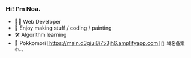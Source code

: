 <!--
**Noa-p/Noa-p** is a ✨ _special_ ✨ repository because its `README.md` (this file) appears on your GitHub profile.

Here are some ideas to get you started:

- 🔭 I’m currently working on ...
- 🌱 I’m currently learning ...
- 👯 I’m looking to collaborate on ...
- 🤔 I’m looking for help with ...
- 💬 Ask me about ...
- 📫 How to reach me: ...
- 😄 Pronouns: ...
- ⚡ Fun fact: ...
-->
### Hi! I'm Noa.
- 👩‍💻 Web Developer
- 🥥 Enjoy making stuff / coding / painting
- 🛠 Algorithm learning
- 🌲 Pokkomori [https://main.d3giui8i753jh6.amplifyapp.com] `🤖 域名备案中。。`
